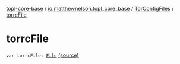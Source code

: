 [topl-core-base](../../index.md) / [io.matthewnelson.topl_core_base](../index.md) / [TorConfigFiles](index.md) / [torrcFile](./torrc-file.md)

# torrcFile

`var torrcFile: `[`File`](https://docs.oracle.com/javase/6/docs/api/java/io/File.html) [(source)](https://github.com/05nelsonm/TorOnionProxyLibrary-Android/blob/master/topl-core-base/src/main/java/io/matthewnelson/topl_core_base/TorConfigFiles.kt#L189)